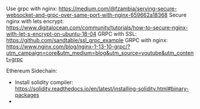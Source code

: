 Use grpc with nginx: https://medium.com/@fzambia/serving-secure-websocket-and-grpc-over-same-port-with-nginx-659662a18368
Secure nginx with lets encrypt: https://www.digitalocean.com/community/tutorials/how-to-secure-nginx-with-let-s-encrypt-on-ubuntu-18-04
GRPC with SSL: https://github.com/sandtable/ssl_grpc_example
GRPC with nginx: https://www.nginx.com/blog/nginx-1-13-10-grpc/?utm_campaign=core&utm_medium=blog&utm_source=youtube&utm_content=grpc

Ethereum Sidechain:
- Install solidity compiler: https://solidity.readthedocs.io/en/latest/installing-solidity.html#binary-packages
- 

